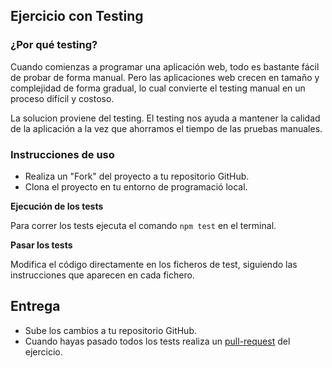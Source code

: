 ## Ejercicio con Testing

### ¿Por qué testing?

Cuando comienzas a programar una aplicación web, todo es bastante fácil de probar de forma manual. Pero las aplicaciones web crecen en tamaño y complejidad de forma gradual, lo cual convierte el testing manual en un proceso difícil y costoso.

La solucion proviene del testing. El testing nos ayuda a mantener la calidad de la aplicación a la vez que ahorramos el tiempo de las pruebas manuales.

### Instrucciones de uso

- Realiza un "Fork" del proyecto a tu repositorio GitHub.
- Clona el proyecto en tu entorno de programació local.

**Ejecución de los tests**

Para correr los tests ejecuta el comando  `npm test` en el terminal.

**Pasar los tests**

Modifica el código directamente en los ficheros de test, siguiendo las instrucciones que aparecen en cada fichero.

## Entrega

- Sube los cambios a tu repositorio GitHub.
- Cuando hayas pasado todos los tests realiza un [pull-request](https://docs.github.com/es/pull-requests/collaborating-with-pull-requests/proposing-changes-to-your-work-with-pull-requests/creating-a-pull-request-from-a-fork) del ejercicio.


